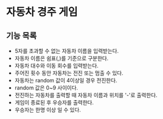 # 자동차 경주 게임

## 기능 목록
- 5자를 초과할 수 없는 자동차 이름을 입력받는다. 
- 자동차 이름은 쉼표(,)를 기준으로 구분한다.
- 자동차 대수와 이동 회수를 입력받는다.
- 주어진 횟수 동안 자동차는 전진 또는 멈출 수 있다.
- 자동차는 random 값이 4이상일 경우 전진한다.
- random 값은 0~9 사이이다.
- 전진하는 자동차를 출력할 때 자동차 이름과 위치를 '-'로 출력한다.
- 게임이 종료된 후 우승자를 출력한다.
- 우승자는 한명 이상 일 수 있다.
